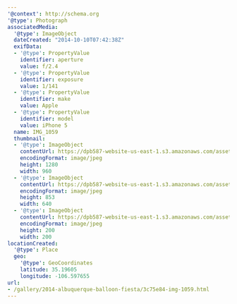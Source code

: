 ```yaml
---
'@context': http://schema.org
'@type': Photograph
associatedMedia:
  '@type': ImageObject
  dateCreated: "2014-10-10T07:42:38Z"
  exifData:
  - '@type': PropertyValue
    identifier: aperture
    value: f/2.4
  - '@type': PropertyValue
    identifier: exposure
    value: 1/141
  - '@type': PropertyValue
    identifier: make
    value: Apple
  - '@type': PropertyValue
    identifier: model
    value: iPhone 5
  name: IMG_1059
  thumbnail:
  - '@type': ImageObject
    contentUrl: https://dpb587-website-us-east-1.s3.amazonaws.com/asset/gallery/2014-albuquerque-balloon-fiesta/3c75e84-img-1059~1280.jpg
    encodingFormat: image/jpeg
    height: 1280
    width: 960
  - '@type': ImageObject
    contentUrl: https://dpb587-website-us-east-1.s3.amazonaws.com/asset/gallery/2014-albuquerque-balloon-fiesta/3c75e84-img-1059~640w.jpg
    encodingFormat: image/jpeg
    height: 853
    width: 640
  - '@type': ImageObject
    contentUrl: https://dpb587-website-us-east-1.s3.amazonaws.com/asset/gallery/2014-albuquerque-balloon-fiesta/3c75e84-img-1059~200x200.jpg
    encodingFormat: image/jpeg
    height: 200
    width: 200
locationCreated:
  '@type': Place
  geo:
    '@type': GeoCoordinates
    latitude: 35.19605
    longitude: -106.597655
url:
- /gallery/2014-albuquerque-balloon-fiesta/3c75e84-img-1059.html
---
```

